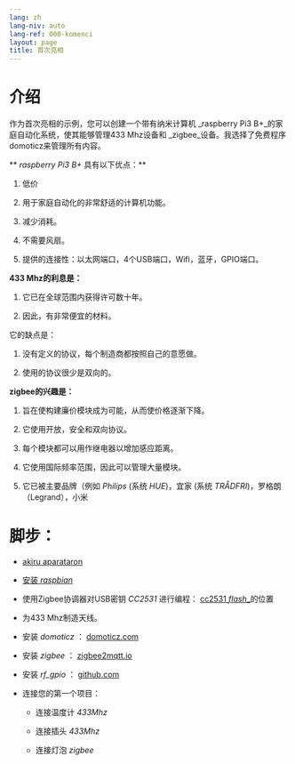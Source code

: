 ```yaml
---
lang: zh
lang-niv: auto
lang-ref: 000-komenci
layout: page
title: 首次亮相
---
```


# 介绍
作为首次亮相的示例，您可以创建一个带有纳米计算机 _raspberry Pi3 B+_的家庭自动化系统，使其能够管理433 Mhz设备和 _zigbee_设备。我选择了免费程序domoticz来管理所有内容。

** _raspberry Pi3 B+_ 具有以下优点：**

 1. 低价


 2. 用于家庭自动化的非常舒适的计算机功能。


 3. 减少消耗。


 4. 不需要风扇。


 5. 提供的连接性：以太网端口，4个USB端口，Wifi，蓝牙，GPIO端口。




**433 Mhz的利息是：**

 1. 它已在全球范围内获得许可数十年。


 2. 因此，有非常便宜的材料。



 
它的缺点是：

 1. 没有定义的协议，每个制造商都按照自己的意愿做。


 2. 使用的协议很少是双向的。




**zigbee的兴趣是：**

 1. 旨在使构建廉价模块成为可能，从而使价格逐渐下降。


 1. 它使用开放，安全和双向协议。


 1. 每个模块都可以用作继电器以增加感应距离。


 1. 它使用国际频率范围，因此可以管理大量模块。


 1. 它已被主要品牌（例如 _Philips_ (系统 _HUE_)，宜家 (系统 _TRÅDFRI_)，罗格朗（Legrand），小米




# 脚步：

* [akiru aparataron](_posts/2020-08-31-aparataro.md)


* [安装 _raspbian_](_posts/2020-12-22-instali_raspbian.md)


* 使用Zigbee协调器对USB密钥 _CC2531_  进行编程： [ cc2531 _flash__](https://jmichault.github.io/flash_cc2531-dok/)的位置


* 为433 Mhz制造天线。


* 安装 _domoticz_ ： [domoticz.com](https://www.domoticz.com/wiki/Raspberry_Pi)
  


* 安装 _zigbee_ ： [zigbee2mqtt.io](https://www.zigbee2mqtt.io/getting_started/running_zigbee2mqtt.html)


* 安装 _rf_gpio_ ： [github.com](https://github.com/jmichault/rf_gpio/blob/master/LeguMin.md)
  


* 连接您的第一个项目：  


  * 连接温度计 _433Mhz_


  * 连接插头 _433Mhz_


  * 连接灯泡 _zigbee_



